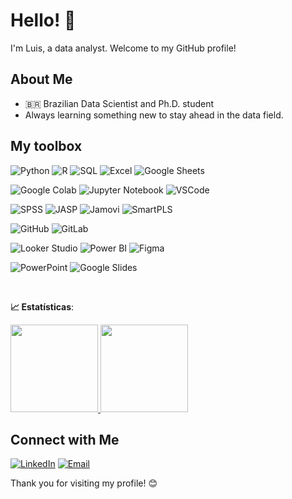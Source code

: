 # Hello! 👋

I'm Luis, a data analyst. Welcome to my GitHub profile!

## About Me
- 🇧🇷 Brazilian Data Scientist and Ph.D. student
- Always learning something new to stay ahead in the data field.


## My toolbox

![Python](https://img.shields.io/badge/Python-3776AB?style=for-the-badge&logo=python&logoColor=white)
![R](https://img.shields.io/badge/R-276DC3?style=for-the-badge&logo=r&logoColor=white)
![SQL](https://img.shields.io/badge/SQL-4479A1?style=for-the-badge&logo=postgresql&logoColor=white)
![Excel](https://img.shields.io/badge/Excel-217346?style=for-the-badge&logo=microsoft-excel&logoColor=white)
![Google Sheets](https://img.shields.io/badge/Google_Sheets-34A853?style=for-the-badge&logo=google-sheets&logoColor=white)

![Google Colab](https://img.shields.io/badge/Google_Colab-F9AB00?style=for-the-badge&logo=google-colab&logoColor=white)
![Jupyter Notebook](https://img.shields.io/badge/Jupyter-F37626?style=for-the-badge&logo=jupyter&logoColor=white)
![VSCode](https://img.shields.io/badge/VS_Code-0078D4?style=for-the-badge&logo=visual-studio-code&logoColor=white)

![SPSS](https://img.shields.io/badge/SPSS-0033A0?style=for-the-badge&logo=ibm&logoColor=white)
![JASP](https://img.shields.io/badge/JASP-3776AB?style=for-the-badge&logo=jasp&logoColor=white)
![Jamovi](https://img.shields.io/badge/Jamovi-3776AB?style=for-the-badge&logo=jamovi&logoColor=white)
![SmartPLS](https://img.shields.io/badge/SmartPLS-3776AB?style=for-the-badge&logo=smartpls&logoColor=white)

![GitHub](https://img.shields.io/badge/GitHub-181717?style=for-the-badge&logo=github&logoColor=white)
![GitLab](https://img.shields.io/badge/GitLab-FC6D26?style=for-the-badge&logo=gitlab&logoColor=white)

![Looker Studio](https://img.shields.io/badge/Looker_Studio-4285F4?style=for-the-badge&logo=looker&logoColor=white)
![Power BI](https://img.shields.io/badge/Power_BI-F2C811?style=for-the-badge&logo=powerbi&logoColor=black)
![Figma](https://img.shields.io/badge/Figma-F24E1E?style=for-the-badge&logo=figma&logoColor=white)

![PowerPoint](https://img.shields.io/badge/PowerPoint-B7472A?style=for-the-badge&logo=microsoft-powerpoint&logoColor=white)
![Google Slides](https://img.shields.io/badge/Google_Slides-F4B400?style=for-the-badge&logo=google-slides&logoColor=white)

<br>

<b> :chart_with_upwards_trend: Estatísticas</b>:

<a href="https://github.com/luisdzanetta">
  <img height="140em" src="https://github-readme-stats.vercel.app/api?username=luisdzanetta&show_icons=true&theme=dark&include_commits=true"/>
</a>

<a href="https://github.com/luisdzanetta">
  <img height="140em" src="https://github-readme-stats.vercel.app/api/top-langs/?username=luisdzanetta&layout=compact&langs_count=8&theme=dark"/>
</a>


<br>


## Connect with Me
[![LinkedIn](https://img.shields.io/badge/LinkedIn-0077B5?style=for-the-badge&logo=linkedin&logoColor=white)](https://www.linkedin.com/in/luisdzanetta/)
[![Email](https://img.shields.io/badge/Email-D14836?style=for-the-badge&logo=gmail&logoColor=white)](mailto:luis.dzanetta@gmail.com)

Thank you for visiting my profile! 😊

